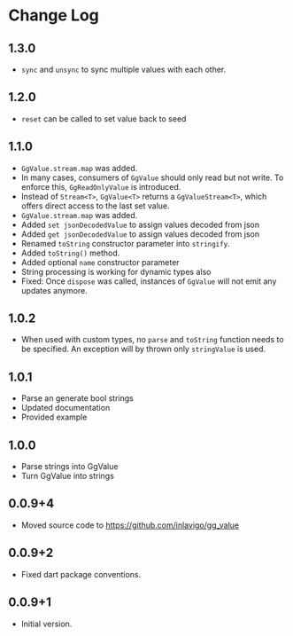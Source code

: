 # Change Log

## 1.3.0

- `sync` and `unsync` to sync multiple values with each other.

## 1.2.0

- `reset` can be called to set value back to seed

## 1.1.0

- `GgValue.stream.map` was added.
- In many cases, consumers of `GgValue` should only read but not write. To
  enforce this, `GgReadOnlyValue` is introduced.
- Instead of `Stream<T>`, `GgValue<T>` returns a `GgValueStream<T>`, which offers
  direct access to the last set value.
- `GgValue.stream.map` was added.
- Added `set jsonDecodedValue` to assign values decoded from json
- Added `get jsonDecodedValue` to assign values decoded from json
- Renamed `toString` constructor parameter into `stringify`.
- Added `toString()` method.
- Added optional `name` constructor parameter
- String processing is working for dynamic types also
- Fixed: Once `dispose` was called, instances of `GgValue` will not emit any
  updates anymore.

## 1.0.2

- When used with custom types, no `parse` and `toString` function needs to be
  specified. An exception will by thrown only `stringValue` is used.

## 1.0.1

- Parse an generate bool strings
- Updated documentation
- Provided example

## 1.0.0

- Parse strings into GgValue
- Turn GgValue into strings

## 0.0.9+4

- Moved source code to <https://github.com/inlavigo/gg_value>

## 0.0.9+2

- Fixed dart package conventions.

## 0.0.9+1

- Initial version.
